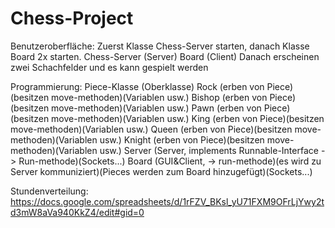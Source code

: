 # Chess-Project

Benutzeroberfläche: 
Zuerst Klasse Chess-Server starten, danach Klasse Board 2x starten. 
Chess-Server (Server) Board (Client)
Danach erscheinen zwei Schachfelder und es kann gespielt werden


Programmierung:
Piece-Klasse (Oberklasse)
Rock         (erben von Piece)(besitzen move-methoden)(Variablen usw.)
Bishop       (erben von Piece)(besitzen move-methoden)(Variablen usw.)
Pawn         (erben von Piece)(besitzen move-methoden)(Variablen usw.)
King         (erben von Piece)(besitzen move-methoden)(Variablen usw.)
Queen        (erben von Piece)(besitzen move-methoden)(Variablen usw.)
Knight       (erben von Piece)(besitzen move-methoden)(Variablen usw.)
Server       (Server, implements Runnable-Interface -> Run-methode)(Sockets...)
Board        (GUI&Client, -> run-methode)(es wird zu Server kommuniziert)(Pieces werden zum Board hinzugefügt)(Sockets...)


Stundenverteilung: 
https://docs.google.com/spreadsheets/d/1rFZV_BKsl_yU71FXM9OFrLjYwy2td3mW8aVa940KkZ4/edit#gid=0
